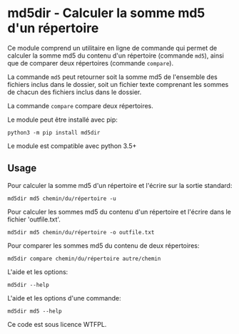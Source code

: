 # md5dir - Calculer la somme md5 d'un répertoire

Ce module comprend un utilitaire en ligne de commande qui permet de calculer la somme md5 du contenu d'un répertoire (commande `md5`), ainsi que de comparer deux répertoires (commande `compare`).

La commande `md5` peut retourner soit la somme md5 de l'ensemble des fichiers inclus dans le dossier, soit un fichier texte comprenant les sommes de chacun des fichiers inclus dans le dossier.

La commande `compare` compare deux répertoires.

Le module peut être installé avec pip:

    python3 -m pip install md5dir

Le module est compatible avec python 3.5+

## Usage

Pour calculer la somme md5 d'un répertoire et l'écrire sur la sortie standard:

    md5dir md5 chemin/du/répertoire -u

Pour calculer les sommes md5 du contenu d'un répertoire et l'écrire dans le fichier 'outfile.txt'.

    md5dir md5 chemin/du/répertoire -o outfile.txt

Pour comparer les sommes md5 du contenu de deux répertoires:

    md5dir compare chemin/du/répertoire autre/chemin

L'aide et les options:

    md5dir --help

L'aide et les options d'une commande:

    md5dir md5 --help


Ce code est sous licence WTFPL.

